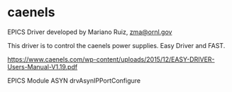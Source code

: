 # caenels
EPICS Driver developed by Mariano Ruiz, zma@ornl.gov

This driver is to control the caenels power supplies. Easy Driver and FAST. 

https://www.caenels.com/wp-content/uploads/2015/12/EASY-DRIVER-Users-Manual-V1.19.pdf




EPICS Module ASYN drvAsynIPPortConfigure
